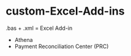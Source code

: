 # custom-Excel-Add-ins

.bas + .xml = Excel Add-in

  * Athena
  * Payment Reconciliation Center (PRC)
